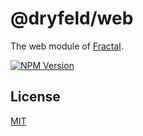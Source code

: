 # @dryfeld/web

The web module of [Fractal](http://github.com/frctl/fractal).

[![NPM Version](https://img.shields.io/npm/v/@dryfeld/web)](https://www.npmjs.com/package/@dryfeld/web)

## License

[MIT](https://github.com/frctl/fractal/blob/main/LICENSE)
